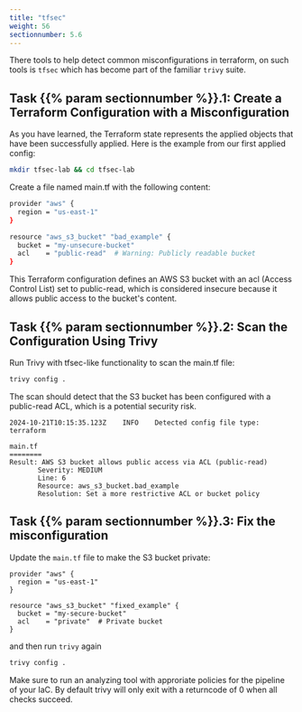 ```yaml
---
title: "tfsec"
weight: 56
sectionnumber: 5.6
---
```



There tools to help detect common misconfigurations in terraform, on such tools is `tfsec` which has become part of the familiar `trivy` suite.

## Task {{% param sectionnumber %}}.1: Create a Terraform Configuration with a Misconfiguration

As you have learned, the Terraform state represents the applied objects that have been successfully applied. Here is the example from our first applied config:

```bash
mkdir tfsec-lab && cd tfsec-lab
```

Create a file named main.tf with the following content:

```bash
provider "aws" {
  region = "us-east-1"
}

resource "aws_s3_bucket" "bad_example" {
  bucket = "my-unsecure-bucket"
  acl    = "public-read"  # Warning: Publicly readable bucket
}
```

This Terraform configuration defines an AWS S3 bucket with an acl (Access Control List) set to public-read, which is considered insecure because it allows public access to the bucket's content.

## Task {{% param sectionnumber %}}.2: Scan the Configuration Using Trivy

Run Trivy with tfsec-like functionality to scan the main.tf file:

```bash
trivy config .
```

The scan should detect that the S3 bucket has been configured with a public-read ACL, which is a potential security risk.

```
2024-10-21T10:15:35.123Z    INFO    Detected config file type: terraform

main.tf
========
Result: AWS S3 bucket allows public access via ACL (public-read)
       Severity: MEDIUM
       Line: 6
       Resource: aws_s3_bucket.bad_example
       Resolution: Set a more restrictive ACL or bucket policy
```

## Task {{% param sectionnumber %}}.3: Fix the misconfiguration

Update the `main.tf` file to make the S3 bucket private:

```hcl
provider "aws" {
  region = "us-east-1"
}

resource "aws_s3_bucket" "fixed_example" {
  bucket = "my-secure-bucket"
  acl    = "private"  # Private bucket
}
```

and then run `trivy` again

```bash
trivy config .
```

Make sure to run an analyzing tool with approriate policies for the pipeline of your IaC. By default trivy will only exit with a returncode of 0 when all checks succeed.
